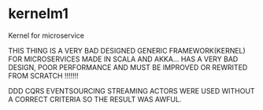 # kernelm1
Kernel for microservice

THIS THING IS A VERY BAD DESIGNED GENERIC FRAMEWORK(KERNEL) FOR MICROSERVICES MADE IN SCALA AND AKKA... HAS A VERY BAD DESIGN, POOR PERFORMANCE
AND MUST BE IMPROVED OR REWRITED FROM SCRATCH !!!!!!!


DDD CQRS EVENTSOURCING STREAMING ACTORS WERE USED WITHOUT A CORRECT CRITERIA SO THE RESULT WAS AWFUL.
